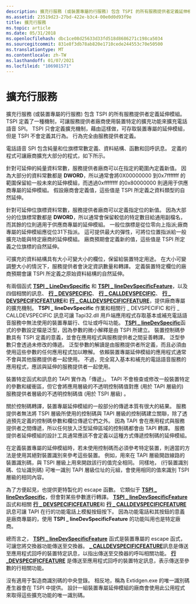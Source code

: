 ```yaml
---
description: 擴充行服務 (或裝置專屬的行服務) 包含 TSPI 的所有服務提供者定義延伸模組。
ms.assetid: 23519d23-27bd-422e-b3c4-00e0d0d93f9e
title: 擴充行服務
ms.topic: article
ms.date: 05/31/2018
ms.openlocfilehash: dbc1ce08d25633d33fd518d8686271c198ca5034
ms.sourcegitcommit: 831e8f3db78ab820e1710cede244553c70e50500
ms.translationtype: MT
ms.contentlocale: zh-TW
ms.lasthandoff: 01/07/2021
ms.locfileid: "106981571"
---
```

# <a name="extended-line-services"></a>擴充行服務

擴充行服務 (或裝置專屬的行服務) 包含 TSPI 的所有服務提供者定義延伸模組。 TSPI 定義了一種機制，可讓服務提供者廠商使用裝置特定的擴充功能來擴充電話語音 SPI。 TSPI 只會定義擴充機制，藉由這樣做，可存取裝置專屬的延伸模組，但是 TSPI 不會定義其行為。 行為完全由服務提供者定義。

電話語音 SPI 包含純量和位旗標常數定義、資料結構、函數和回呼訊息。 定義的程式可讓廠商擴充大部分的程式，如下所示。

針對可延伸的純量資料常數，服務提供者廠商可以在指定的範圍內定義新值。 因為大部分的資料常數都是 **DWORD**，所以通常會將0X00000000 到0x7fffffff 的範圍保留給一般未來的延伸模組，而透過0xffffffff 的0x80000000 則適用于供應商專屬的延伸模組。 假設廠商會定義值，這些值是 TSPI 所定義之資料類型的自然延伸。

針對可延伸位旗標資料常數，服務提供者廠商可以定義指定位的新值。 因為大部分的位旗標常數都是 **DWORD**，所以通常會保留較低的特定數目給通用副檔名，而其餘的位則適用于供應商專屬的延伸模組。 一般位旗標是從位零向上指派;廠商專屬的延伸模組應從位31下指派。 這可提供最大的彈性，可將位位置指派給一般擴充功能與特定廠商的延伸模組。 廠商預期會定義新的值，這些值是 TSPI 所定義之位旗標的自然延伸。

可擴充的資料結構具有大小可變大小的欄位，保留給裝置特定用途。 在大小可變調整大小的情況下，服務提供者會決定資訊數量和轉譯。 定義裝置特定欄位的廠商預期會讓 TSPI 所定義之原始資料結構的自然延伸。

有兩個函式 [**TSPI \_ LineDevSpecific**](/windows/win32/api/tspi/nf-tspi-tspi_linedevspecific) 和 [**TSPI \_ lineDevSpecificFeature**](/windows/win32/api/tspi/nf-tspi-tspi_linedevspecificfeature)，以及四個相關的訊息、 [**行 \_ DEVSPECIFIC**](/previous-versions/windows/desktop/legacy/ms725225(v=vs.85))、 [**行 \_ CALLDEVSPECIFIC**](line-calldevspecific.md)、 [**行 \_ DEVSPECIFICFEATURE**](/previous-versions/windows/desktop/legacy/ms725227(v=vs.85))和 [**行 \_ CALLDEVSPECIFICFEATURE**](line-calldevspecificfeature.md)，提供廠商專屬的擴充機制。 **TSPI \_ lineDevSpecific** 作業和相關行 \_ DEVSPECIFIC 和行 \_ CALLDEVSPECIFIC 訊息可讓 Tapi32.dll 用戶端應用程式存取基本或補充電話語音服務中無法使用的裝置專屬行、位址或呼叫功能。 [**TSPI \_ lineDevSpecific**](/windows/win32/api/tspi/nf-tspi-tspi_linedevspecific)函式的參數設定檔是泛型，因為參數的微小解釋是由 TSPI 所建立。 裝置控制碼參數具有 TSPI 定義的意義，並會在應用程式與服務提供者之間妥善轉譯。 泛型參數只會透過未修改的傳遞。 泛型參數的解讀是由服務提供者所定義，而且必須由使用這些參數的任何應用程式加以瞭解。 依賴裝置專屬延伸模組的應用程式通常不會與其他服務提供者一起使用。 不過，完全寫入基本和補充的電話語音服務的應用程式，應該與延伸的服務提供者一起使用。

裝置特定函式和訊息的 TAPI 實作為「傳遞」。 TAPI 不會檢查或修改一般裝置特定的參數和緩衝區，但它會將應用層級的不透明控制碼值對應 (用於 TAPI 層級的) 服務提供者層級的不透明控制碼值 (用於 TSPI 層級) 。

關於控制碼轉譯，裝置專屬延伸模組的一般部分的傳遞本質有很大的結果。 服務提供者無法將 TSPI 層級所使用的控制碼與 TAPI 層級的控制碼建立關聯，除了透過預先定義的控制碼參數和欄位傳遞它們之外。 因為 TAPI 會在應用程式與服務提供者之間傳遞，所以任何放入泛型延伸區域的控制碼都會由 TAPI 轉譯。 服務提供者延伸模組的設計工具通常應該不會定義以這種方式傳遞控制碼的延伸模組。

在定義裝置專屬的延伸模組時，若未使用控制碼而必須參考特定裝置，則適當的方法是使用其絕對裝置識別來參考這些裝置。 例如，用來在 TAPI 層級開啟線路的裝置識別碼，與 TSPI 層級上用來開啟該行的值完全相同。 同樣地， (行裝置識別碼、位址識別碼) 可唯一識別 TAPI 層級位址的元組，會使用相同的值來識別 TSPI 層級的相同內容。

為了方便起見，也提供更特製化的 escape 函數。 它類似于 [**TSPI \_ lineDevSpecific**](/windows/win32/api/tspi/nf-tspi-tspi_linedevspecific)，但會對某些參數進行轉譯。 [**TSPI \_ lineDevSpecificFeature**](/windows/win32/api/tspi/nf-tspi-tspi_linedevspecificfeature)函式和相關 [**行 \_ DEVSPECIFICFEATURE**](/previous-versions/windows/desktop/legacy/ms725227(v=vs.85))和 [**行 \_ CALLDEVSPECIFICFEATURE**](line-calldevspecificfeature.md)訊息可讓 TAPI 在行的功能電話上模擬按鈕按下。 因為功能電話和其按鈕的意義是廠商專屬的，使用 **TSPI \_ lineDevSpecificFeature** 的功能叫用也是特定廠商。

總而言之， [**TSPI \_ lineDevSpecificFeature**](/windows/win32/api/tspi/nf-tspi-tspi_linedevspecificfeature) 函式是裝置專屬的 escape 函式，可讓您將交換器功能傳送至交換器。 [**\_ CALLDEVSPECIFICFEATURE**](line-calldevspecificfeature.md)訊息是傳送至應用程式回呼的裝置特定訊息，以指出傳送至交換器的呼叫相關功能。 [**行 \_DEVSPECIFICFEATURE**](/previous-versions/windows/desktop/legacy/ms725227(v=vs.85)) 是傳送至應用程式回呼的裝置特定訊息，表示傳送至參數的行相關功能。

沒有適用于製造商識別碼的中央登錄。 相反地，稱為 Extidgen.exe 的唯一識別碼產生器會在 TSPI 中提供。 設計一組裝置專屬延伸模組的廠商會使用此公用程式來取得這些擴充功能的唯一識別碼。

 

 
